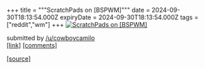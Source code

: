 +++
title = """ScratchPads on [BSPWM]"""
date = 2024-09-30T18:13:54.000Z
expiryDate = 2024-09-30T18:13:54.000Z
tags = ["reddit","wm"]
+++
[![ScratchPads on [BSPWM]](https://external-preview.redd.it/N2FwNTlzYWhtenJkMcUfJYSrKO9IOuKsyAqutiVfuDAgIUvzE2Xk70aXzoYO.png?width=640&crop=smart&auto=webp&s=0894ac736fe7348f7f5ec3861e1c67713c7319bd "ScratchPads on [BSPWM]")](https://www.reddit.com/r/unixporn/comments/1ft2ek9/scratchpads_on_bspwm/)

submitted by [/u/cowboycamilo](https://www.reddit.com/user/cowboycamilo)  
[\[link\]](https://v.redd.it/76yvsfahmzrd1) [\[comments\]](https://www.reddit.com/r/unixporn/comments/1ft2ek9/scratchpads_on_bspwm/)

[[source]](https://www.reddit.com/r/unixporn/comments/1ft2ek9/scratchpads_on_bspwm/)
